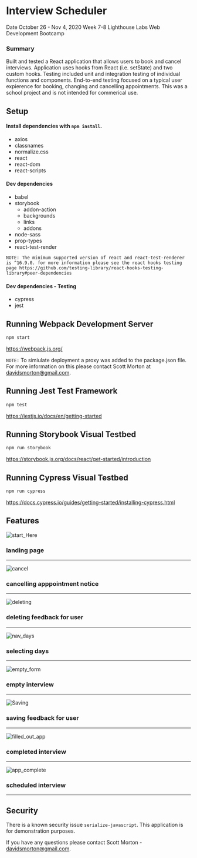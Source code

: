 # Interview Scheduler
Date October 26 - Nov 4, 2020
Week 7-8 Lighthouse Labs Web Development Bootcamp

### Summary 
Built and tested a React application that allows users to book and cancel interviews. Application uses hooks from React (i.e. setState) and two custom hooks. Testing included unit and integration testing of individual functions and components. End-to-end testing focused on a typical user expierence for booking, changing and cancelling appointments. This was a school project and is not intended for commerical use. 

## Setup

#### Install dependencies with `npm install`.
* axios
* classnames
* normalize.css
* react
* react-dom
* react-scripts

#### Dev dependencies
* babel
* storybook
  * addon-action
  * backgrounds
  * links
  * addons
* node-sass
* prop-types
* react-test-render

`NOTE: The minimum supported version of react and react-test-renderer is ^16.9.0. for more information please see the react hooks testing page https://github.com/testing-library/react-hooks-testing-library#peer-dependencies`
#### Dev dependencies - Testing
* cypress
* jest


## Running Webpack Development Server

```sh
npm start
```
https://webpack.js.org/

`NOTE:` To simiulate deployment a proxy was  added to the package.json file. For more information on this please contact Scott Morton at davidsmorton@gmail.com. 
## Running Jest Test Framework

```sh
npm test
```
https://jestjs.io/docs/en/getting-started
## Running Storybook Visual Testbed

```sh
npm run storybook
```
https://storybook.js.org/docs/react/get-started/introduction
## Running Cypress Visual Testbed

```sh
npm run cypress
```
https://docs.cypress.io/guides/getting-started/installing-cypress.html
## Features

![start_Here](https://github.com/davidsmorton/scheduler/blob/master/documents/starting.png)
### landing page 
____________________________________________

![cancel](https://github.com/davidsmorton/scheduler/blob/master/documents/cancel.png)
### cancelling apppointment notice
____________________________________________

![deleting](https://github.com/davidsmorton/scheduler/blob/master/documents/deleting.png)
### deleting feedback for user
____________________________________________



![nav_days](https://github.com/davidsmorton/scheduler/blob/master/documents/nav_days.png)
### selecting days
____________________________________________



![empty_form](https://github.com/davidsmorton/scheduler/blob/master/documents/making_app_form.png)
### empty interview
____________________________________________

![Saving](https://github.com/davidsmorton/scheduler/blob/master/documents/saving.png)
### saving feedback for user
____________________________________________


![filled_out_app](https://github.com/davidsmorton/scheduler/blob/master/documents/making_app.png)
### completed interview
____________________________________________


![app_complete](https://github.com/davidsmorton/scheduler/blob/master/documents/app_complete.png)
### scheduled interview
____________________________________________




## Security 
There is a known security issue `serialize-javascript`. This application is for demonstration purposes. 

If you have any questions please contact Scott Morton - davidsmorton@gmail.com.